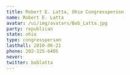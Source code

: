```yaml
---
title: Robert E. Latta, Ohio Congressperson
name: Robert E. Latta
avatar: /ui/img/avatars/Bob_Latta.jpg
party: republican
state: ohio
type: congressperson
lasthall: 2010-06-21
phone: 202-225-6405
never: 
twitter: boblatta
---
```


